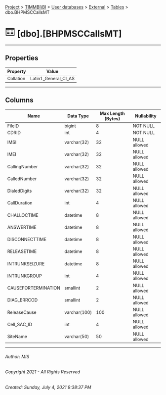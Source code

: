 #### 

[Project](../../../../index.md) > [TIMMBI\\BI](../../../index.md) > [User databases](../../index.md) > [External](../index.md) > [Tables](Tables.md) > dbo.BHPMSCCallsMT

# ![Tables](../../../../Images/Table32.png) [dbo].[BHPMSCCallsMT]

---

## <a name="#properties"></a>Properties

| Property | Value |
|---|---|
| Collation | Latin1_General_CI_AS |


---

## <a name="#columns"></a>Columns

| Name | Data Type | Max Length (Bytes) | Nullability |
|---|---|---|---|
| FileID | bigint | 8 | NOT NULL |
| CDRID | int | 4 | NOT NULL |
| IMSI | varchar(32) | 32 | NULL allowed |
| IMEI | varchar(32) | 32 | NULL allowed |
| CallingNumber | varchar(32) | 32 | NULL allowed |
| CalledNumber | varchar(32) | 32 | NULL allowed |
| DialedDigits | varchar(32) | 32 | NULL allowed |
| CallDuration | int | 4 | NULL allowed |
| CHALLOCTIME | datetime | 8 | NULL allowed |
| ANSWERTIME | datetime | 8 | NULL allowed |
| DISCONNECTTIME | datetime | 8 | NULL allowed |
| RELEASETIME | datetime | 8 | NULL allowed |
| INTRUNKSEIZURE | datetime | 8 | NULL allowed |
| INTRUNKGROUP | int | 4 | NULL allowed |
| CAUSEFORTERMINATION | smallint | 2 | NULL allowed |
| DIAG_ERRCOD | smallint | 2 | NULL allowed |
| ReleaseCause | varchar(100) | 100 | NULL allowed |
| Cell_SAC_ID | int | 4 | NULL allowed |
| SiteName | varchar(50) | 50 | NULL allowed |


---

###### Author:  MIS

###### Copyright 2021 - All Rights Reserved

###### Created: Sunday, July 4, 2021 9:38:37 PM

